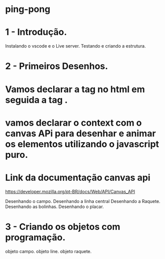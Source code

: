 # ping-pong

# 1 -  Introdução.
Instalando o vscode e o Live server.
Testando e criando a estrutura.

# 2 - Primeiros Desenhos. 
# Vamos declarar a tag <canvas></canvas> no html em seguida  a tag <script></script> .

# vamos declarar o context com o canvas APi para desenhar e animar os elementos utilizando o javascript puro.
# Link da documentação canvas api
<https://developer.mozilla.org/pt-BR/docs/Web/API/Canvas_API>

Desenhando o campo.
Desenhando a linha central
Desenhando a Raquete.
Desenhando as bolinhas.
Desenhando o placar.

# 3 - Criando os objetos com programação.
objeto campo.
objeto line.
objeto raquete.





